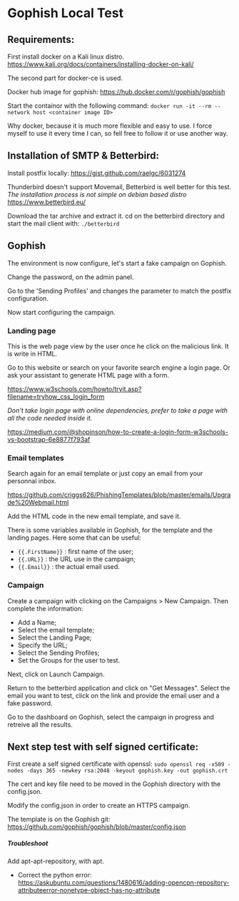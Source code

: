 # Gophish Local Test

## Requirements:

First install docker on a Kali linux distro.
https://www.kali.org/docs/containers/installing-docker-on-kali/

The second part for docker-ce is used.

Docker hub image for gophish:
https://hub.docker.com/r/gophish/gophish

Start the containor with the following command:
`docker run -it --rm --network host <container image ID>`

Why docker, because it is much more flexible and easy to use. I force myself to use it every time I can, so fell free to follow it or use another way.

## Installation of SMTP & Betterbird:

Install postfix locally:
https://gist.github.com/raelgc/6031274

Thunderbird doesn't support Movemail, Betterbird is well better for this test.
*The installation process is not simple on debian based distro*
https://www.betterbird.eu/

Download the tar archive and extract it. cd on the betterbird directory and start the mail client with: `./betterbird`

## Gophish

The environment is now configure, let's start a fake campaign on Gophish.

Change the password, on the admin panel.

Go to the 'Sending Profiles' and changes the parameter to match the postfix configuration.

Now start configuring the campaign.

### Landing page

This is the web page view by the user once he click on the malicious link. It is write in HTML.

Go to this website or search on your favorite search engine a login page.
Or ask your assistant to generate HTML page with a form.

https://www.w3schools.com/howto/tryit.asp?filename=tryhow_css_login_form

*Don't take login page with online dependencies, prefer to take a page with all the code needed inside it.*

https://medium.com/@shopinson/how-to-create-a-login-form-w3schools-vs-bootstrap-6e8877f793af

### Email templates

Search again for an email template or just copy an email from your personnal inbox.

https://github.com/criggs626/PhishingTemplates/blob/master/emails/Upgrade%20Webmail.html

Add the HTML code in the new email template, and save it.

There is some variables available in Gophish, for the template and the landing pages.
Here some that can be useful:
- `{{.FirstName}}` :  first name of the user;
- `{{.URL}}` :  the URL use in the campaign;
- `{{.Email}}` :  the actual email used.

### Campaign

Create a campaign with clicking on the Campaigns > New Campaign. Then complete the information:
- Add a Name;
- Select the email template;
- Select the Landing Page;
- Specify the URL;
- Select the Sending Profiles;
- Set the Groups for the user to test.

Next, click on Launch Campaign.

Return to the betterbird application and click on "Get Messages".
Select the email you want to test, click on the link and provide the email user and a fake password.

Go to the dashboard on Gophish, select the campaign in progress and retreive all the results.

## Next step test with self signed certificate:

First create a self signed certificate with openssl:
`sudo openssl req -x509 -nodes -days 365 -newkey rsa:2048 -keyout gophish.key -out gophish.crt`

The cert and key file need to be moved in the Gophish directory with the config.json.

Modify the config.json in order to create an HTTPS campaign.

The template is on the Gophish git: https://github.com/gophish/gophish/blob/master/config.json

##### Troubleshoot

Add apt-apt-repository, with apt.
- Correct the python error: https://askubuntu.com/questions/1480616/adding-opencpn-repository-attributeerror-nonetype-object-has-no-attribute
